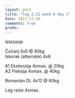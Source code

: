 ```yaml
---
layout: post
title: "log 2.21 week 6 day 1"
date: 2017-11-20
comments: true
grade:
---
```


Istezanje

Čučanj 5x5 @ 80kg  
Iskorak (alternate) 4x8   

A1 Ekstenzija 4xmax. @ 20kg   
A2 Fleksija 4xmax. @ 40kg  

Romanian DL 4x12 @ 60kg  

Leg raise 4xmax.   

